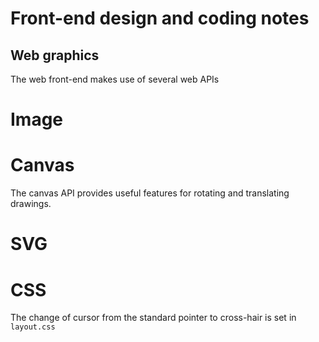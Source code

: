 # Front-end design and coding notes

## Web graphics

The web front-end makes use of several web APIs

# Image


# Canvas

The canvas API provides useful features for rotating and translating drawings.

# SVG


# CSS

The change of cursor from the standard pointer to cross-hair is set in ```layout.css```
